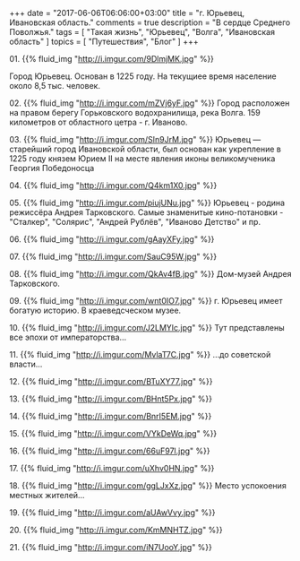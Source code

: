 +++
date = "2017-06-06T06:06:00+03:00"
title = "г. Юрьевец, Ивановская область."
comments = true
description = "В сердце Среднего Поволжья."
tags = [ "Такая жизнь", "Юрьевец", "Волга", "Ивановская область" ]
topics = [ "Путешествия", "Блог" ]
+++

01\.
{{% fluid_img "http://i.imgur.com/9DlmjMK.jpg" %}}

Город Юрьевец. Основан в 1225 году. На текущиее время население около 8,5 тыс. человек. 

<!--more-->

02\.
{{% fluid_img "http://i.imgur.com/mZVj6yF.jpg" %}}
Город расположен на правом берегу Горьковского водохранилища, река Волга. 159 километров от областного цетра - г. Иваново. 

03\.
{{% fluid_img "http://i.imgur.com/SIn9JrM.jpg" %}}
Юрьевец — старейший город Ивановской области, был основан как укрепление в 1225 году князем Юрием II на месте явления иконы великомученика Георгия Победоносца

04\.
{{% fluid_img "http://i.imgur.com/Q4km1X0.jpg" %}}

05\.
{{% fluid_img "http://i.imgur.com/piujUNu.jpg" %}}
Юрьевец - родина режиссёра Андрея Тарковского. Самые знаменитые кино-потановки - "Сталкер", "Солярис", "Андрей Рублёв", "Иваново Детство" и пр.

06\.
{{% fluid_img "http://i.imgur.com/gAayXFy.jpg" %}}

07\.
{{% fluid_img "http://i.imgur.com/SauC95W.jpg" %}}

08\.
{{% fluid_img "http://i.imgur.com/QkAv4fB.jpg" %}}
Дом-музей Андрея Тарковского.

09\.
{{% fluid_img "http://i.imgur.com/wnt0IO7.jpg" %}}
г. Юрьевец имеет богатую историю. В краеведсческом музее.

10\.
{{% fluid_img "http://i.imgur.com/J2LMYlc.jpg" %}}
Тут представлены все эпохи от императорства…

11\.
{{% fluid_img "http://i.imgur.com/MvlaT7C.jpg" %}}
…до советской власти…

12\.
{{% fluid_img "http://i.imgur.com/BTuXY77.jpg" %}}

13\.
{{% fluid_img "http://i.imgur.com/BHnt5Px.jpg" %}}

14\.
{{% fluid_img "http://i.imgur.com/BnrI5EM.jpg" %}}

15\.
{{% fluid_img "http://i.imgur.com/VYkDeWq.jpg" %}}

16\.
{{% fluid_img "http://i.imgur.com/66uF97l.jpg" %}}

17\.
{{% fluid_img "http://i.imgur.com/uXhv0HN.jpg" %}}

18\.
{{% fluid_img "http://i.imgur.com/ggLJxXz.jpg" %}}
Место успокоения местных жителей…

19\.
{{% fluid_img "http://i.imgur.com/aUAwVvy.jpg" %}}

20\.
{{% fluid_img "http://i.imgur.com/KmMNHTZ.jpg" %}}

21\.
{{% fluid_img "http://i.imgur.com/iN7UooY.jpg" %}}